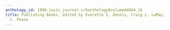 ```yaml
---
anthology_id: 1998.jasis_journal-ir0anthology0volumeA49A4.16
title: Publishing Books, edited by Everette E. Dennis, Craig L. LaMay, and Edward
  C. Pease
---
```


